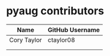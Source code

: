 # pyaug contributors

| Name                      | GitHub Username            |
|---------------------------|----------------------------|
| Cory Taylor               | ctaylor08                  |
|                           |                            |
|                           |                            |
